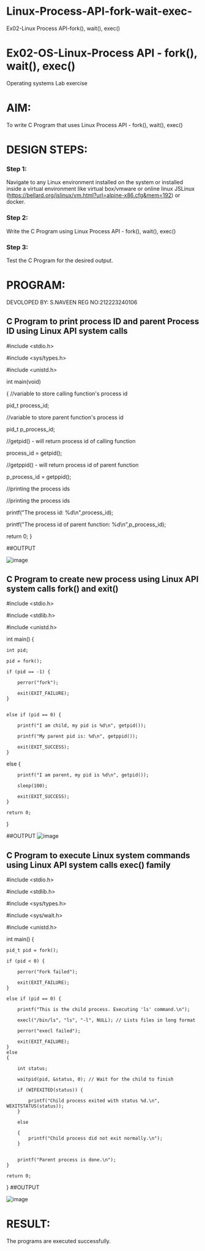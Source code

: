 # Linux-Process-API-fork-wait-exec-
Ex02-Linux Process API-fork(), wait(), exec()
# Ex02-OS-Linux-Process API - fork(), wait(), exec()
Operating systems Lab exercise


# AIM:
To write C Program that uses Linux Process API - fork(), wait(), exec()

# DESIGN STEPS:

### Step 1:

Navigate to any Linux environment installed on the system or installed inside a virtual environment like virtual box/vmware or online linux JSLinux (https://bellard.org/jslinux/vm.html?url=alpine-x86.cfg&mem=192) or docker.

### Step 2:

Write the C Program using Linux Process API - fork(), wait(), exec()

### Step 3:

Test the C Program for the desired output. 

# PROGRAM:
DEVOLOPED BY: S.NAVEEN
REG NO:212223240106

## C Program to print process ID and parent Process ID using Linux API system calls
#include <stdio.h>

#include <sys/types.h>

#include <unistd.h>

int main(void)

{	//variable to store calling function's process id

 pid_t process_id;
	
 //variable to store parent function's process id
	
 pid_t p_process_id;
	
 //getpid() - will return process id of calling function
	
 process_id = getpid();
	
 //getppid() - will return process id of parent function
	
 p_process_id = getppid();
	
 //printing the process ids

//printing the process ids
	
 printf("The process id: %d\n",process_id);
	
 printf("The process id of parent function: %d\n",p_process_id);
	
 return 0; }

##OUTPUT

![image](https://github.com/NAVEEN23013059/Linux-Process-API-fork-wait-exec/assets/150319555/cccd60b2-4524-4bdf-b2f5-ef3dde55c07d)

## C Program to create new process using Linux API system calls fork() and exit()
#include <stdio.h>

#include <stdlib.h>

#include <unistd.h>

int main() {

    int pid;
    
    pid = fork();
    
    if (pid == -1) {
    
        perror("fork");
        
        exit(EXIT_FAILURE);
    }
    
    
    else if (pid == 0) {
    
        printf("I am child, my pid is %d\n", getpid());
        
        printf("My parent pid is: %d\n", getppid());
        
        exit(EXIT_SUCCESS);
    }
    
    
  else {
  
        printf("I am parent, my pid is %d\n", getpid());
        
        sleep(100);
        
        exit(EXIT_SUCCESS);
    }
    
    return 0;
}


##OUTPUT
![image](https://github.com/NAVEEN23013059/Linux-Process-API-fork-wait-exec/assets/150319555/2e6753dc-ca9c-482b-9420-ca5a9c264906)

## C Program to execute Linux system commands using Linux API system calls exec() family
#include <stdio.h>

#include <stdlib.h>

#include <sys/types.h>

#include <sys/wait.h>

#include <unistd.h>

int main() {

    pid_t pid = fork();
    
    if (pid < 0) {
    
        perror("Fork failed");
        
        exit(EXIT_FAILURE);
    } 
    
    else if (pid == 0) {
    
        printf("This is the child process. Executing 'ls' command.\n");
        
        execl("/bin/ls", "ls", "-l", NULL); // Lists files in long format
        
        perror("execl failed");
        
        exit(EXIT_FAILURE);
    } 
    else
    {
     
        int status;
        
        waitpid(pid, &status, 0); // Wait for the child to finish
        
        if (WIFEXITED(status)) {
        
            printf("Child process exited with status %d.\n", WEXITSTATUS(status));
        }
        
        else
        
        {
            printf("Child process did not exit normally.\n");
        }
        
       
        printf("Parent process is done.\n");
    }
    
    return 0;
}
##OUTPUT

![image](https://github.com/NAVEEN23013059/Linux-Process-API-fork-wait-exec/assets/150319555/45afa377-3a56-49ad-ac34-635cb1ef47f7)

# RESULT:
The programs are executed successfully.
